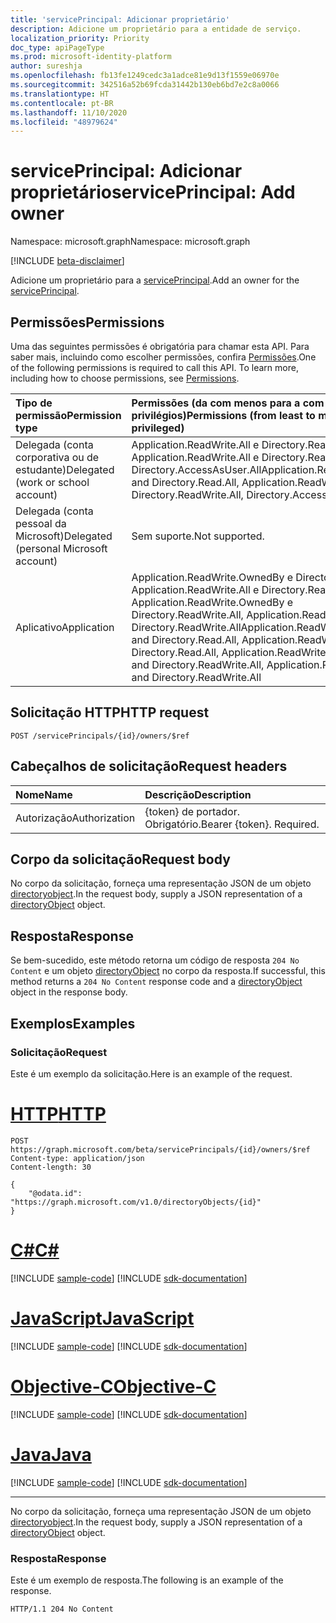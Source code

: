```yaml
---
title: 'servicePrincipal: Adicionar proprietário'
description: Adicione um proprietário para a entidade de serviço.
localization_priority: Priority
doc_type: apiPageType
ms.prod: microsoft-identity-platform
author: sureshja
ms.openlocfilehash: fb13fe1249cedc3a1adce81e9d13f1559e06970e
ms.sourcegitcommit: 342516a52b69fcda31442b130eb6bd7e2c8a0066
ms.translationtype: HT
ms.contentlocale: pt-BR
ms.lasthandoff: 11/10/2020
ms.locfileid: "48979624"
---
```

# <a name="serviceprincipal-add-owner"></a><span data-ttu-id="9f1cc-103">servicePrincipal: Adicionar proprietário</span><span class="sxs-lookup"><span data-stu-id="9f1cc-103">servicePrincipal: Add owner</span></span>

<span data-ttu-id="9f1cc-104">Namespace: microsoft.graph</span><span class="sxs-lookup"><span data-stu-id="9f1cc-104">Namespace: microsoft.graph</span></span>

[!INCLUDE [beta-disclaimer](../../includes/beta-disclaimer.md)]

<span data-ttu-id="9f1cc-105">Adicione um proprietário para a [servicePrincipal](../resources/serviceprincipal.md).</span><span class="sxs-lookup"><span data-stu-id="9f1cc-105">Add an owner for the [servicePrincipal](../resources/serviceprincipal.md).</span></span>

## <a name="permissions"></a><span data-ttu-id="9f1cc-106">Permissões</span><span class="sxs-lookup"><span data-stu-id="9f1cc-106">Permissions</span></span>
<span data-ttu-id="9f1cc-p101">Uma das seguintes permissões é obrigatória para chamar esta API. Para saber mais, incluindo como escolher permissões, confira [Permissões](/graph/permissions-reference).</span><span class="sxs-lookup"><span data-stu-id="9f1cc-p101">One of the following permissions is required to call this API. To learn more, including how to choose permissions, see [Permissions](/graph/permissions-reference).</span></span>

|<span data-ttu-id="9f1cc-109">Tipo de permissão</span><span class="sxs-lookup"><span data-stu-id="9f1cc-109">Permission type</span></span>      | <span data-ttu-id="9f1cc-110">Permissões (da com menos para a com mais privilégios)</span><span class="sxs-lookup"><span data-stu-id="9f1cc-110">Permissions (from least to most privileged)</span></span>              |
|:--------------------|:---------------------------------------------------------|
|<span data-ttu-id="9f1cc-111">Delegada (conta corporativa ou de estudante)</span><span class="sxs-lookup"><span data-stu-id="9f1cc-111">Delegated (work or school account)</span></span> | <span data-ttu-id="9f1cc-112">Application.ReadWrite.All e Directory.Read.All, Application.ReadWrite.All e Directory.ReadWrite.All, Directory.AccessAsUser.All</span><span class="sxs-lookup"><span data-stu-id="9f1cc-112">Application.ReadWrite.All and Directory.Read.All, Application.ReadWrite.All and Directory.ReadWrite.All, Directory.AccessAsUser.All</span></span>    |
|<span data-ttu-id="9f1cc-113">Delegada (conta pessoal da Microsoft)</span><span class="sxs-lookup"><span data-stu-id="9f1cc-113">Delegated (personal Microsoft account)</span></span> | <span data-ttu-id="9f1cc-114">Sem suporte.</span><span class="sxs-lookup"><span data-stu-id="9f1cc-114">Not supported.</span></span>    |
|<span data-ttu-id="9f1cc-115">Aplicativo</span><span class="sxs-lookup"><span data-stu-id="9f1cc-115">Application</span></span> | <span data-ttu-id="9f1cc-116">Application.ReadWrite.OwnedBy e Directory.Read.All, Application.ReadWrite.All e Directory.Read.All, Application.ReadWrite.OwnedBy e Directory.ReadWrite.All, Application.ReadWrite.All e Directory.ReadWrite.All</span><span class="sxs-lookup"><span data-stu-id="9f1cc-116">Application.ReadWrite.OwnedBy and Directory.Read.All, Application.ReadWrite.All and Directory.Read.All, Application.ReadWrite.OwnedBy and Directory.ReadWrite.All, Application.ReadWrite.All and Directory.ReadWrite.All</span></span>  |

## <a name="http-request"></a><span data-ttu-id="9f1cc-117">Solicitação HTTP</span><span class="sxs-lookup"><span data-stu-id="9f1cc-117">HTTP request</span></span>
<!-- { "blockType": "ignored" } -->
```http
POST /servicePrincipals/{id}/owners/$ref

```
## <a name="request-headers"></a><span data-ttu-id="9f1cc-118">Cabeçalhos de solicitação</span><span class="sxs-lookup"><span data-stu-id="9f1cc-118">Request headers</span></span>
| <span data-ttu-id="9f1cc-119">Nome</span><span class="sxs-lookup"><span data-stu-id="9f1cc-119">Name</span></span>       | <span data-ttu-id="9f1cc-120">Descrição</span><span class="sxs-lookup"><span data-stu-id="9f1cc-120">Description</span></span>|
|:-----------|:----------|
| <span data-ttu-id="9f1cc-121">Autorização</span><span class="sxs-lookup"><span data-stu-id="9f1cc-121">Authorization</span></span> | <span data-ttu-id="9f1cc-p102">{token} de portador. Obrigatório.</span><span class="sxs-lookup"><span data-stu-id="9f1cc-p102">Bearer {token}. Required.</span></span>  |

## <a name="request-body"></a><span data-ttu-id="9f1cc-124">Corpo da solicitação</span><span class="sxs-lookup"><span data-stu-id="9f1cc-124">Request body</span></span>
<span data-ttu-id="9f1cc-125">No corpo da solicitação, forneça uma representação JSON de um objeto [directoryobject](../resources/directoryobject.md).</span><span class="sxs-lookup"><span data-stu-id="9f1cc-125">In the request body, supply a JSON representation of a [directoryObject](../resources/directoryobject.md) object.</span></span>

## <a name="response"></a><span data-ttu-id="9f1cc-126">Resposta</span><span class="sxs-lookup"><span data-stu-id="9f1cc-126">Response</span></span>

<span data-ttu-id="9f1cc-127">Se bem-sucedido, este método retorna um código de resposta `204 No Content` e um objeto [directoryObject](../resources/directoryobject.md) no corpo da resposta.</span><span class="sxs-lookup"><span data-stu-id="9f1cc-127">If successful, this method returns a `204 No Content` response code and a [directoryObject](../resources/directoryobject.md) object in the response body.</span></span>

## <a name="examples"></a><span data-ttu-id="9f1cc-128">Exemplos</span><span class="sxs-lookup"><span data-stu-id="9f1cc-128">Examples</span></span>
### <a name="request"></a><span data-ttu-id="9f1cc-129">Solicitação</span><span class="sxs-lookup"><span data-stu-id="9f1cc-129">Request</span></span>
<span data-ttu-id="9f1cc-130">Este é um exemplo da solicitação.</span><span class="sxs-lookup"><span data-stu-id="9f1cc-130">Here is an example of the request.</span></span>


# <a name="http"></a>[<span data-ttu-id="9f1cc-131">HTTP</span><span class="sxs-lookup"><span data-stu-id="9f1cc-131">HTTP</span></span>](#tab/http)
<!-- {
  "blockType": "request",
  "name": "create_directoryobject_from_serviceprincipal"
}-->
```http
POST https://graph.microsoft.com/beta/servicePrincipals/{id}/owners/$ref
Content-type: application/json
Content-length: 30

{
    "@odata.id": "https://graph.microsoft.com/v1.0/directoryObjects/{id}"
}
```
# <a name="c"></a>[<span data-ttu-id="9f1cc-132">C#</span><span class="sxs-lookup"><span data-stu-id="9f1cc-132">C#</span></span>](#tab/csharp)
[!INCLUDE [sample-code](../includes/snippets/csharp/create-directoryobject-from-serviceprincipal-csharp-snippets.md)]
[!INCLUDE [sdk-documentation](../includes/snippets/snippets-sdk-documentation-link.md)]

# <a name="javascript"></a>[<span data-ttu-id="9f1cc-133">JavaScript</span><span class="sxs-lookup"><span data-stu-id="9f1cc-133">JavaScript</span></span>](#tab/javascript)
[!INCLUDE [sample-code](../includes/snippets/javascript/create-directoryobject-from-serviceprincipal-javascript-snippets.md)]
[!INCLUDE [sdk-documentation](../includes/snippets/snippets-sdk-documentation-link.md)]

# <a name="objective-c"></a>[<span data-ttu-id="9f1cc-134">Objective-C</span><span class="sxs-lookup"><span data-stu-id="9f1cc-134">Objective-C</span></span>](#tab/objc)
[!INCLUDE [sample-code](../includes/snippets/objc/create-directoryobject-from-serviceprincipal-objc-snippets.md)]
[!INCLUDE [sdk-documentation](../includes/snippets/snippets-sdk-documentation-link.md)]

# <a name="java"></a>[<span data-ttu-id="9f1cc-135">Java</span><span class="sxs-lookup"><span data-stu-id="9f1cc-135">Java</span></span>](#tab/java)
[!INCLUDE [sample-code](../includes/snippets/java/create-directoryobject-from-serviceprincipal-java-snippets.md)]
[!INCLUDE [sdk-documentation](../includes/snippets/snippets-sdk-documentation-link.md)]

---


<span data-ttu-id="9f1cc-136">No corpo da solicitação, forneça uma representação JSON de um objeto [directoryobject](../resources/directoryobject.md).</span><span class="sxs-lookup"><span data-stu-id="9f1cc-136">In the request body, supply a JSON representation of a [directoryObject](../resources/directoryobject.md) object.</span></span>
### <a name="response"></a><span data-ttu-id="9f1cc-137">Resposta</span><span class="sxs-lookup"><span data-stu-id="9f1cc-137">Response</span></span>
<span data-ttu-id="9f1cc-138">Este é um exemplo de resposta.</span><span class="sxs-lookup"><span data-stu-id="9f1cc-138">The following is an example of the response.</span></span>

<!-- {
  "blockType": "response",
  "truncated": true,
  "@odata.type": "microsoft.graph.directoryObject"
} -->
```http
HTTP/1.1 204 No Content
```
<!-- uuid: 8fcb5dbc-d5aa-4681-8e31-b001d5168d79
2015-10-25 14:57:30 UTC -->
<!--
{
  "type": "#page.annotation",
  "description": "Create owner",
  "keywords": "",
  "section": "documentation",
  "tocPath": "",
  "suppressions": [
  ]
}
-->


